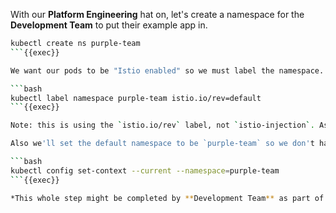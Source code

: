 
With our **Platform Engineering** hat on, let's create a namespace for the **Development Team** to put their example app in.

```bash
kubectl create ns purple-team
```{{exec}}

We want our pods to be "Istio enabled" so we must label the namespace. 

```bash
kubectl label namespace purple-team istio.io/rev=default
```{{exec}}

Note: this is using the `istio.io/rev` label, not `istio-injection`. As of 1.23.1, if `istio-injection` is used the both istiod pods will attempt to continously create and update the Gateway resources, causing pods to terminate every few seconds.

Also we'll set the default namespace to be `purple-team` so we don't have to add `-n purple-team` to all of our commands

```bash
kubectl config set-context --current --namespace=purple-team
```{{exec}}

*This whole step might be completed by **Development Team** as part of a self-service template. For example using [Backstage Developer portal](https://backstage.io/). The templates are created by a **Platform Engineering Team***